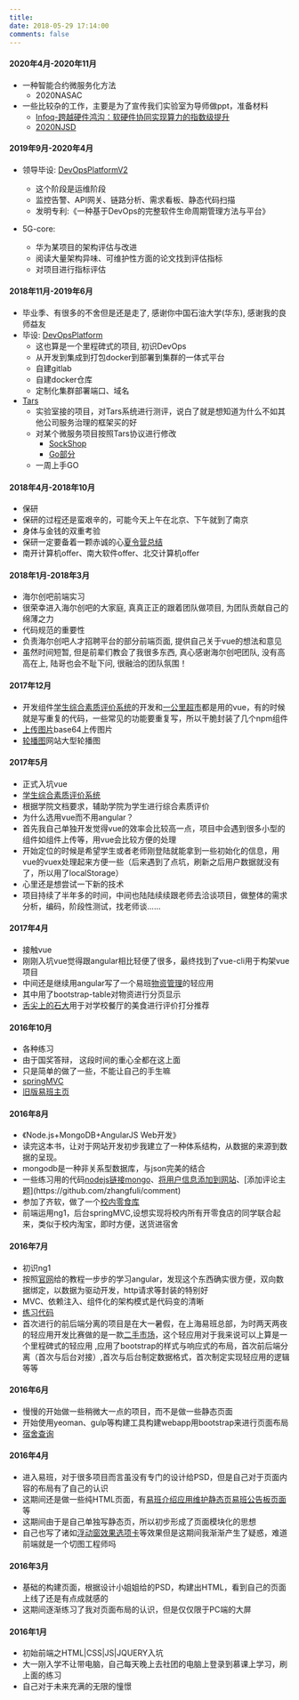 ```yaml
---
title: 
date: 2018-05-29 17:14:00
comments: false
---
```




#### 2020年4月-2020年11月

- 一种智能合约微服务化方法
  - 2020NASAC
- 一些比较杂的工作，主要是为了宣传我们实验室为导师做ppt，准备材料
  - [Infoq-跨越硬件鸿沟：软硬件协同实现算力的指数级提升](https://www.infoq.cn/video/1qVwue1dIUPjJb4PE2wF)
  - [2020NJSD](https://www.bagevent.com/event/1233659)

#### 2019年9月-2020年4月

- 领导毕设: [DevOpsPlatformV2](https://github.com/doporg/dopv2)
  - 这个阶段是运维阶段
  - 监控告警、API网关、链路分析、需求看板、静态代码扫描
  - 发明专利:《一种基于DevOps的完整软件生命周期管理方法与平台》

- 5G-core:
  - 华为某项目的架构评估与改进
  - 阅读大量架构异味、可维护性方面的论文找到评估指标
  - 对项目进行指标评估

#### 2018年11月-2019年6月

- 毕业季、有很多的不舍但是还是走了, 感谢你中国石油大学(华东), 感谢我的良师益友
- 毕设: [DevOpsPlatform](https://github.com/doporg/dop)
  - 这也算是一个里程碑式的项目, 初识DevOps
  - 从开发到集成到打包docker到部署到集群的一体式平台
  - 自建gitlab
  - 自建docker仓库
  - 定制化集群部署端口、域名
- [Tars](https://github.com/TarsCloud/TarsGo/blob/master/docs/tars_go_quickstart.md)
  - 实验室接的项目，对Tars系统进行测评，说白了就是想知道为什么不如其他公司服务治理的框架买的好
  - 对某个微服务项目按照Tars协议进行修改
    - [SockShop](https://microservices-demo.github.io/)
    - [Go部分](https://github.com/zhangfuli/tarsgo)
  - 一周上手GO


#### 2018年4月-2018年10月
- 保研
- 保研的过程还是蛮艰辛的，可能今天上午在北京、下午就到了南京
- 身体与金钱的双重考验
- 保研一定要备着一颗赤诚的心[夏令营总结](https://zhangfuli.github.io/2018/07/16/%E5%A4%8F%E4%BB%A4%E8%90%A5%E6%80%BB%E7%BB%93/)
- 南开计算机offer、南大软件offer、北交计算机offer

#### 2018年1月-2018年3月

- 海尔创吧前端实习
- 很荣幸进入海尔创吧的大家庭, 真真正正的跟着团队做项目, 为团队贡献自己的绵薄之力
- 代码规范的重要性
- 负责海尔创吧人才招聘平台的部分前端页面, 提供自己关于vue的想法和意见
- 虽然时间短暂, 但是前辈们教会了我很多东西, 真心感谢海尔创吧团队, 没有高高在上, 陆哥也会不耻下问, 很融洽的团队氛围！
                                          
#### 2017年12月
- 开发组件[学生综合素质评价系统](https://gitee.com/UPCmvc/front_student)的开发和[一公里超市](https://github.com/upcMvc/front_market)都是用的vue，有的时候就是写重复的代码，一些常见的功能要重复写，所以干脆封装了几个npm组件
- [上传图片](https://github.com/zhangfuli/picture-upload)base64上传图片
- [轮播图](https://github.com/zhangfuli/vue-carousel-picture)网站大型轮播图

#### 2017年5月
- 正式入坑vue
- [学生综合素质评价系统](https://gitee.com/UPCmvc/front_student) 
- 根据学院文档要求，辅助学院为学生进行综合素质评价
- 为什么选用vue而不用angular？
- 首先我自己单独开发觉得vue的效率会比较高一点，项目中会遇到很多小型的组件如组件上传等，用vue会比较方便的处理
- 开始定位的时候是希望学生或者老师刚登陆就能拿到一些初始化的信息，用vue的vuex处理起来方便一些（后来遇到了点坑，刷新之后用户数据就没有了，所以用了localStorage）
- 心里还是想尝试一下新的技术
- 项目持续了半年多的时间，中间也陆陆续续跟老师去洽谈项目，做整体的需求分析，编码，阶段性测试，找老师谈......

#### 2017年4月
- 接触vue
- 刚刚入坑vue觉得跟angular相比轻便了很多，最终找到了vue-cli用于构架vue项目
- 中间还是继续用angular写了一个易班[物资管理](http://yb.upc.edu.cn/project/borrowmaterial)的轻应用
- 其中用了bootstrap-table对物资进行分页显示
- [舌尖上的石大](http://yb.upc.edu.cn/project/deliciousfood/)用于对学校餐厅的美食进行评价打分推荐

#### 2016年10月
- 各种练习
- 由于国奖答辩， 这段时间的重心全都在这上面
- 只是简单的做了一些，不能让自己的手生嘛
- [springMVC](https://github.com/zhangfuli/SpringMVC-)
- [旧版易班主页](https://github.com/zhangfuli/homepage)                    

#### 2016年8月

- 《Node.js+MongoDB+AngularJS Web开发》
- 读完这本书，让对于网站开发初步我建立了一种体系结构，从数据的来源到数据的呈现。
- mongodb是一种非关系型数据库，与json完美的结合
- 一些练习用的代码[nodejs链接mongo](https://github.com/zhangfuli/Nodejs-mongodb)、[将用户信息添加到网站](https://github.com/zhangfuli/userInfo")、[添加评论主题](https://github.com/zhangfuli/comment)
- 参加了齐软，做了一个[校内零食库](https://github.com/upcMvc/qilusoftware-snacks-fronted)
- 前端运用ng1，后台springMVC,设想实现将校内所有开零食店的同学联合起来，类似于校内淘宝，即时方便，送货进宿舍

#### 2016年7月
- 初识ng1
- 按照[官网](https://angular.io)给的教程一步步的学习angular，发现这个东西确实很方便，双向数据绑定，以数据为驱动开发，http请求等封装的特别好
- MVC、依赖注入、组件化的架构模式是代码变的清晰
- [练习代码](https://github.com/zhangfuli/angular_extend/tree/master/angularjsFirstStudy)
- 首次进行的前后端分离的项目是在大一暑假，在上海易班总部，为时两天两夜的轻应用开发比赛做的是一款[二手市场](https://github.com/zhangfuli/heikemalasong-ershou-)，这个轻应用对于我来说可以上算是一个里程碑式的轻应用
,应用了bootstrap的样式与响应式的布局，首次前后端分离（首次与后台对接）,首次与后台制定数据格式，首次制定实现轻应用的逻辑等等

#### 2016年6月

- 慢慢的开始做一些稍微大一点的项目，而不是做一些静态页面
- 开始使用yeoman、gulp等构建工具构建webapp用bootstrap来进行页面布局
- [宿舍查询](http://yb.upc.edu.cn/project/dormsearch/#/)

#### 2016年4月

- 进入易班，对于很多项目而言虽没有专门的设计给PSD，但是自己对于页面内容的布局有了自己的认识
- 这期间还是做一些纯HTML页面，有[易班介绍](http://yb.upc.edu.cn/project/ybjieshao/)[应用维护静态页](https://github.com/zhangfuli/yingyongweihu)[易班公告板页面](https://github.com/zhangfuli/gong-gao-ban)等
- 这期间由于是自己单独写静态页，所以初步形成了页面模块化的思想
- 自己也写了诸如[浮动窗效果](https://github.com/zhangfuli/-Floater-effect)[选项卡](https://github.com/zhangfuli/xuanxiangka)等效果但是这期间我渐渐产生了疑惑，难道前端就是一个切图工程师吗

#### 2016年3月

- 基础的构建页面，根据设计小姐姐给的PSD，构建出HTML，看到自己的页面上线了还是有点成就感的
- 这期间逐渐练习了我对页面布局的认识，但是仅仅限于PC端的大屏

#### 2016年1月
- 初始前端之HTML|CSS|JS|JQUERY入坑
- 大一刚入学不让带电脑，自己每天晚上去社团的电脑上登录到慕课上学习，刷上面的练习
- 自己对于未来充满的无限的憧憬